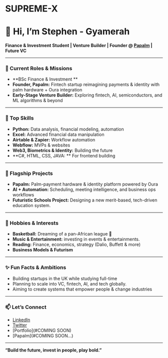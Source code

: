 # SUPREME-X

# 👋 Hi, I’m Stephen - Gyamerah

**Finance & Investment Student | Venture Builder | Founder @ [Papalm](#Stealth) | Future VC**

---

### 🚀 Current Roles & Missions
- **BSc Finance & Investment **
- **Founder, Papalm:** Fintech startup reimagining payments & identity with palm hardware + Oura integration
- **Early-Stage Venture Builder:** Exploring fintech, AI, semiconductors, and ML algorithms & beyond

---

### 🧠 Top Skills
- **Python:** Data analysis, financial modeling, automation
- **Excel:** Advanced financial data manipulation
- **Airtable & Zapier:** Workflow automation
- **Webflow:** MVPs & websites
- **Web3, Biometrics & Identity:** Building the future
- **C#, HTML, CSS, JAVA: ** For frontend building

---

### 🌟 Flagship Projects
- **Papalm:** Palm-payment hardware & identity platform powered by Oura
- **AI + Automation:** Scheduling, meeting intelligence, and business ops workflows
- **Futuristic Schools Project:** Designing a new merit-based, tech-driven education system.

---

### 🎯 Hobbies & Interests
- **Basketball:** Dreaming of a pan-African league 🏀
- **Music & Entertainment:** investing in events & entertainments.
- **Reading:** Finance, economics, strategy (Dalio, Buffett & more)
- **Business Models & Futurism**

---

### ✨ Fun Facts & Ambitions
- Building startups in the UK while studying full-time
- Planning to scale into VC, fintech, AI, and tech globally.
- Aiming to create systems that empower people & change industries

---

### 📫 Let’s Connect
<!-- Add your socials as needed -->
- [LinkedIn](#https://www.linkedin.com/in/stephen-gyamerah-9b231b36b?utm_source=share&utm_campaign=share_via&utm_content=profile&utm_medium=ios_app)
- [Twitter](#https://x.com/iam_stepheng?s=21&t=XM8KSsT1r1zn2rakPYmPJQ)
- [Portfolio](#COMING SOON)
- [Papalm](#COMING SOON...)

---

**“Build the future, invest in people, play bold.”**
